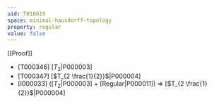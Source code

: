 ```yaml
---
uid: T018619
space: minimal-hausdorff-topology
property: regular
value: false
---
```

[[Proof]]

* [T000346] [$T_2$|P000003]
* [T000347] [$T_{2 \frac{1}{2}}$|P000004]
* [I000033] ([$T_2$|P000003] + [Regular|P000011]) => [$T_{2 \frac{1}{2}}$|P000004]

